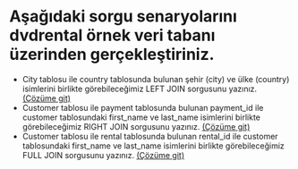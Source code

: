 # Aşağıdaki sorgu senaryolarını dvdrental örnek veri tabanı üzerinden gerçekleştiriniz.

- City tablosu ile country tablosunda bulunan şehir (city) ve ülke (country) isimlerini birlikte görebileceğimiz LEFT JOIN sorgusunu yazınız. [(Çözüme git)](1.sql)
- Customer tablosu ile payment tablosunda bulunan payment_id ile customer tablosundaki first_name ve last_name isimlerini birlikte görebileceğimiz RIGHT JOIN sorgusunu yazınız. [(Çözüme git)](2.sql)
- Customer tablosu ile rental tablosunda bulunan rental_id ile customer tablosundaki first_name ve last_name isimlerini birlikte görebileceğimiz FULL JOIN sorgusunu yazınız. [(Çözüme git)](3.sql)